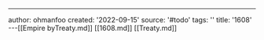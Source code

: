 ---
author: ohmanfoo
created: '2022-09-15'
source: '#todo'
tags: ''
title: '1608'
---[[Empire byTreaty.md]]
[[1608.md]]
[[Treaty.md]]
